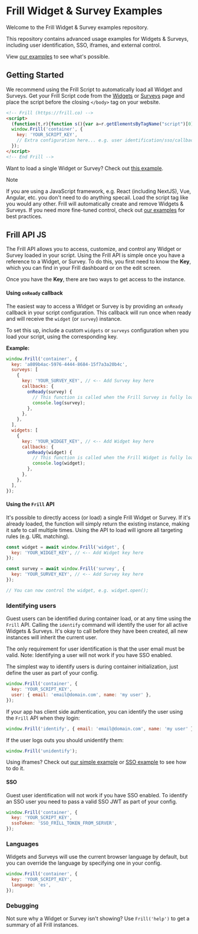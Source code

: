 # Frill Widget & Survey Examples

Welcome to the Frill Widget & Survey examples repository.

This repository contains advanced usage examples for Widgets & Surveys, including user identification, SSO, iframes, and external control.

View [our examples](./examples) to see what's possible.

## Getting Started

We recommend using the Frill Script to automatically load all Widget and Surveys. Get your Frill Script code from the [Widgets](https://app.frill.co/dashboard/widget) or [Surveys](https://app.frill.co/dashboard/survey) page and place the script before the closing `</body>` tag on your website.


```html
<!-- Frill (https://frill.co) -->
<script>
  (function(t,r){function s(){var a=r.getElementsByTagName("script")[0],e=r.createElement("script");e.type="text/javascript",e.async=!0,e.src="https://widget.frill.co/v2/container.js",a.parentNode.insertBefore(e,a)}if(!t.Frill){var f=0,i={};t.Frill=function(e,o){var n,l=f++,c=new Promise(function(v,d){i[l]={params:[e,o],resolve(p){n=p,v(p)},reject:d}});return c.destroy=function(){delete i[l],n&&n.destroy()},c},t.Frill.q=i}r.readyState==="complete"||r.readyState==="interactive"?s():r.addEventListener("DOMContentLoaded",s)})(window,document);
  window.Frill('container', {
    key: 'YOUR_SCRIPT_KEY',
    // Extra configuration here... e.g. user identification/sso/callback
  });
</script>
<!-- End Frill -->
```

Want to load a single Widget or Survey? Check out [this example](./examples/load-widget.html).

> [!NOTE]
> If you are using a JavaScript framework, e.g. React (including NextJS), Vue, Angular, etc. you don't need to do anything specail. Load the script tag like you would any other. Frill will automatically create and remove Widgets & Surveys. If you need more fine-tuned control, check out [our examples](./examples/react) for best practices.

## Frill API JS

The Frill API allows you to access, customize, and control any Widget or Survey loaded in your script. Using the Frill API is simple once you have a reference to a Widget, or Survey. To do this, you first need to know the **Key**, which you can find in your Frill dashboard or on the edit screen.

Once you have the **Key**, there are two ways to get access to the instance.

#### Using `onReady` callback

The easiest way to access a Widget or Survey is by providing an `onReady` callback in your script configuration. This callback will run once when ready and will receive the `widget` (or `survey`) instance.

To set this up, include a custom `widgets` or `surveys` configuration when you load your script, using the corresponding key.

**Example:**

```js
window.Frill('container', {
  key: 'a809b4ac-5976-4444-8684-15f7a3a20b4c',
  surveys: [
    {
      key: 'YOUR_SURVEY_KEY', // <-- Add Survey key here
      callbacks: {
        onReady(survey) {
          // This function is called when the Frill Survey is fully loaded and ready for use
          console.log(survey);
        },
      },
    },
  ],
  widgets: [
    {
      key: 'YOUR_WIDGET_KEY', // <-- Add Widget key here
      callbacks: {
        onReady(widget) {
          // This function is called when the Frill Widget is fully loaded and ready for use
          console.log(widget);
        },
      },
    },
  ],
});
```

#### Using the `Frill` API

It's possible to directly access (or load) a single Frill Widget or Survey. If it's already loaded, the function will simply return the existing instance, making it safe to call multiple times. Using the API to load will ignore all targeting rules (e.g. URL matching).

```js
const widget = await window.Frill('widget', {
  key: 'YOUR_WIDGET_KEY', // <-- Add Widget key here
});

const survey = await window.Frill('survey', {
  key: 'YOUR_SURVEY_KEY', // <-- Add Survey key here
});

// You can now control the widget, e.g. widget.open();
```

### Identifying users

Guest users can be identified during container load, or at any time using the `Frill` API. Calling the `identify` command will identify the user for all active Widgets & Surveys. It's okay to call before they have been created, all new instances will inherit the current user.

The only requirement for user identification is that the user email must be valid. Note: Identifying a user will not work if you have SSO enabled.

The simplest way to identify users is during container initialization, just define the user as part of your config.

```js
window.Frill('container', {
  key: 'YOUR_SCRIPT_KEY',
  user: { email: 'email@domain.com', name: 'my user' },
});
```

If your app has client side authentication, you can identify the user using the `Frill` API when they login:

```js
window.Frill('identify', { email: 'email@domain.com', name: 'my user' });
```

If the user logs outs you should unidentify them:

```js
window.Frill('unidentify');
```

Using iframes? Check out [our simple example](./examples/iframe-identify-user.html) or [SSO example](./examples/iframe-identify-sso.html) to see how to do it.

#### SSO

Guest user identification will not work if you have SSO enabled. To identify an SSO user you need to pass a valid SSO JWT as part of your config.

```js
window.Frill('container', {
  key: 'YOUR_SCRIPT_KEY',
  ssoToken: 'SSO_FRILL_TOKEN_FROM_SERVER',
});
```

### Languages

Widgets and Surveys will use the current browser language by default, but you can override the language by specifying one in your config.

```js
window.Frill('container', {
  key: 'YOUR_SCRIPT_KEY',
  language: 'es',
});
```

### Debugging

Not sure why a Widget or Survey isn't showing? Use `Frill('help')` to get a summary of all Frill instances.